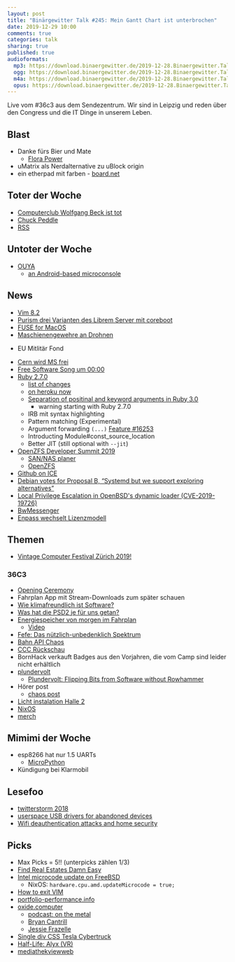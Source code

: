 ```yaml
---
layout: post
title: "Binärgewitter Talk #245: Mein Gantt Chart ist unterbrochen"
date: 2019-12-29 10:00
comments: true
categories: talk
sharing: true
published: true
audioformats:
  mp3: https://download.binaergewitter.de/2019-12-28.Binaergewitter.Talk.245.mp3
  ogg: https://download.binaergewitter.de/2019-12-28.Binaergewitter.Talk.245.ogg
  m4a: https://download.binaergewitter.de/2019-12-28.Binaergewitter.Talk.245.m4a
  opus: https://download.binaergewitter.de/2019-12-28.Binaergewitter.Talk.245.opus
---
```

Live vom #36c3 aus dem Sendezentrum. Wir sind in Leipzig und reden über den Congress und die IT Dinge in unserem Leben.

## Blast
- Danke fürs Bier und Mate
  * [Flora Power](https://www.flora-power.de/)
- uMatrix als Nerdalternative zu uBlock origin
- ein etherpad mit farben - [board.net](https://board.net)

## Toter der Woche
- [Computerclub Wolfgang Beck ist tot]( https://www.heise.de/newsticker/meldung/WDR-Computerclub-Wolfgang-Back-ist-tot-4620607.html )
- [Chuck Peddle](https://www.heise.de/newsticker/meldung/Zum-Tode-von-Chuck-Peddle-Vater-des-MOS-6502-Prozessors-4621792.html )
- [RSS](https://mjtsai.com/blog/2019/12/26/apple-news-no-longer-supports-rss/ )

## Untoter der Woche
- [OUYA]( http://cweiske.de/tagebuch/stouyapi.htm )
  * [an Android-based microconsole]( https://en.wikipedia.org/wiki/Ouya )

## News
- [Vim 8.2]( https://www.vim.org/vim-8.2-released.php )
- [Purism drei Varianten des Librem Server mit coreboot](https://www.heise.de/newsticker/meldung/Rack-Server-mit-offener-BIOS-Alternative-Coreboot-4619206.html )
- [FUSE for MacOS]( https://www.theregister.co.uk/2019/12/16/fuse_for_macos_why_a_popular_open_source_library_became_closed_source_and_commercially_licensed/ )
- [Maschienengewehre an Drohnen](https://tech.slashdot.org/story/19/12/13/1840229/turkey-is-getting-military-drones-armed-with-machine-guns )
 * EU Mitlitär Fond
- [Cern wird MS frei](https://www.pro-linux.de/news/1/27689/cern-beginnt-mit-abkehr-von-microsoft.html )
- [Free Software Song um 00:00](
https://www.youtube.com/watch?v=9sJUDx7iEJw )
- [Ruby 2.7.0]( https://www.ruby-lang.org/en/news/2019/12/25/ruby-2-7-0-relezased/ )
  * [list of changes]( https://prathamesh.tech/2019/12/25/all-you-need-to-know-about-ruby-2-7/ )
  * [on heroku now]( https://blog.heroku.com/ruby-2-7-0-holiday-release )
  * [Separation of positinal and keyword arguments in Ruby 3.0]( https://www.ruby-lang.org/en/news/2019/12/12/separation-of-positional-and-keyword-arguments-in-ruby-3-0/ )
    - warning starting with Ruby 2.7.0
  * IRB mit syntax highlighting
  * Pattern matching (Experimental)
  * Argument forwarding `(...)` [Feature #16253](https://bugs.ruby-lang.org/issues/16253)
  * Introducting Module#const_source_location
  * Better JIT (still optional with `--jit`)
- [OpenZFS Developer Summit 2019]( http://www.open-zfs.org/wiki/OpenZFS_Developer_Summit_2019 )
  * [SAN/NAS planer]( https://www.osnexus.com/zfs-designer )
  * [OpenZFS]( https://twitter.com/FreeBSDHelp/status/1191626200428367873 )
- [Github on ICE]( https://www.heise.de/newsticker/meldung/GitHub-archiviert-Software-fuer-1000-Jahre-im-Eis-4585612.html )
- [Debian votes for Proposal B, “Systemd but we support exploring alternatives”]( https://news.ycombinator.com/item?id=21896703 )
- [Local Privilege Escalation in OpenBSD's dynamic loader (CVE-2019-19726)]( https://www.qualys.com/2019/12/11/cve-2019-19726/local-privilege-escalation-openbsd-dynamic-loader.txt )
- [BwMessenger](https://www.heise.de/newsticker/meldung/Open-Source-Bundeswehr-baut-eigene-verschluesselte-Messenger-App-4623404.html )
- [Enpass wechselt Lizenzmodell](https://www.enpass.io/pricing/ )

## Themen
- [Vintage Computer Festival Zürich 2019!]( https://twitter.com/VCFe_CH/status/1195733987685273601 )

### 36C3
- [Opening Ceremony]( https://media.ccc.de/v/36c3-11223-opening_ceremony)
- Fahrplan App mit Stream-Downloads zum später schauen
- [Wie klimafreundlich ist Software?](https://media.ccc.de/v/36c3-10852-wie_klimafreundlich_ist_software)
- [Was hat die PSD2 je für uns getan?](https://fahrplan.events.ccc.de/congress/2019/Fahrplan/events/10717.html)
- [Energiespeicher von morgen im Fahrplan](https://fahrplan.events.ccc.de/congress/2019/Fahrplan/events/11119.html)
  * [Video](https://media.ccc.de/v/36c3-11119-energiespeicher_von_heute_fur_die_energie_von_morgen)
- [Fefe: Das nützlich-unbedenklich Spektrum]( https://fahrplan.events.ccc.de/congress/2019/Fahrplan/events/10608.html)
- [Bahn API Chaos]( https://marudor.de/ )
- [CCC Rückschau](https://media.ccc.de/v/36c3-11225-der_dezentrale_jahresruckblick_des_ccc)
- BornHack verkauft Badges aus den Vorjahren, die vom Camp sind leider nicht erhältlich
- [plundervolt](https://plundervolt.com/)
  * [Plundervolt: Flipping Bits from Software without Rowhammer](https://media.ccc.de/v/36c3-10883-plundervolt_flipping_bits_from_software_without_rowhammer)
- Hörer post
  * [chaos post]( https://twitter.com/c3postoffice)
- [Licht instalation Halle 2]( https://twitter.com/l33tname/status/1211035447931101194)
- [NixOS]( https://nixos.org/)
- [merch]( https://c3foc.net/)

## Mimimi der Woche
- esp8266 hat nur 1.5 UARTs
  * [MicroPython](https://micropython.org/)
- Kündigung bei Klarmobil

## Lesefoo
* [twitterstorm 2018](https://www.buzzfeed.com/tomphillips/twitterstorm-2018)
* [userspace USB drivers for abandoned devices](https://blog.benjojo.co.uk/post/userspace-usb-drivers)
* [Wifi deauthentication attacks and home security](https://mjg59.dreamwidth.org/53968.html)

## Picks
- Max Picks = 5!! (unterpicks zählen 1/3)
- [Find Real Estates Damn Easy]( https://github.com/orangecoding/fredy )
- [Intel microcode update on FreeBSD]( https://www.thomas-krenn.com/en/wiki/Update_Intel_Microcode_on_FreeBSD )
  - NixOS: `hardware.cpu.amd.updateMicrocode = true;`
- [How to exit VIM](https://github.com/hakluke/how-to-exit-vim#the-pythonic-way)
- [portfolio-performance.info]( http://portfolio-performance.info )
- [oxide.computer](https://oxide.computer/)
  * [podcast: on the metal](https://oxide.computer/blog/categories/on-the-metal/)
  * [Bryan Cantrill]( http://dtrace.org/blogs/bmc/2019/12/02/the-soul-of-a-new-computer-company/ )
  * [Jessie Frazelle]( https://blog.jessfraz.com/post/born-in-a-garage/ )
- [Single div CSS Tesla Cybertruck]( https://codepen.io/lynnandtonic/full/NWWmzjr )
- [Half-Life: Alyx (VR)]( https://www.youtube.com/watch?v=O2W0N3uKXmo )
- [mediathekviewweb]( https://mediathekviewweb.de )
